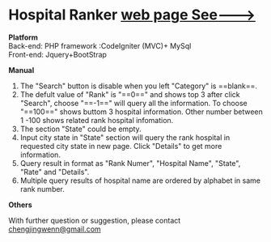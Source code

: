 # Hospital Ranker [web page See--->](http://115.29.108.74/)
**Platform**  
Back-end: PHP framework :CodeIgniter (MVC)+ MySql  
Front-end: Jquery+BootStrap  

**Manual**
1. The "Search" button is disable when you left "Category" is ==blank==.
2. The defult value of "Rank" is "==0==" and shows top 3 after click "Search", choose "==-1==" will query all the information. To choose "==100==" shows buttom 3 hospital information. Other number between 1 -100 shows related rank hospital infomation.
3. The section "State" could be empty.
4. Input city state in "State" section will query the rank hospital in requested city state in new page. Click "Details" to get more information.
5. Query result in format as "Rank Numer", "Hospital Name", "State", "Rate" and "Details".
6. Multiple query results of hospital name are ordered by alphabet in same rank number.

**Others**

With further question or suggestion, please contact chengjingwenn@gmail.com